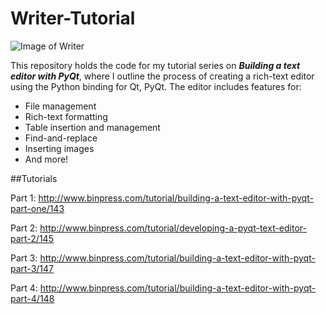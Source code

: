 Writer-Tutorial
======

![Image of Writer](http://www.binpress.com/images/uploads/35937/writer.png)

This repository holds the code for my tutorial series on __*Building a text editor with PyQt*__, where I outline the process of creating a rich-text editor using the Python binding for Qt, PyQt. The editor includes features for:

+ File management
+ Rich-text formatting
+ Table insertion and management
+ Find-and-replace
+ Inserting images
+ And more!

##Tutorials

Part 1: http://www.binpress.com/tutorial/building-a-text-editor-with-pyqt-part-one/143

Part 2: http://www.binpress.com/tutorial/developing-a-pyqt-text-editor-part-2/145

Part 3: http://www.binpress.com/tutorial/building-a-text-editor-with-pyqt-part-3/147

Part 4: http://www.binpress.com/tutorial/building-a-text-editor-with-pyqt-part-4/148
